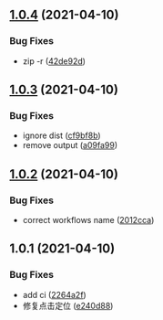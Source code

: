 ## [1.0.4](https://github.com/snomiao/SNOREAD/compare/v1.0.3...v1.0.4) (2021-04-10)


### Bug Fixes

* zip -r ([42de92d](https://github.com/snomiao/SNOREAD/commit/42de92dbe6fff866ead9035e9cf46372cc1e45c6))



## [1.0.3](https://github.com/snomiao/SNOREAD/compare/v1.0.2...v1.0.3) (2021-04-10)


### Bug Fixes

* ignore dist ([cf9bf8b](https://github.com/snomiao/SNOREAD/commit/cf9bf8b440c2974651c748ac810a3aae8aa2b185))
* remove output ([a09fa99](https://github.com/snomiao/SNOREAD/commit/a09fa996cdc8a0ef95f64fe86eb6c39e041fddea))



## [1.0.2](https://github.com/snomiao/SNOREAD/compare/v1.0.1...v1.0.2) (2021-04-10)


### Bug Fixes

* correct workflows name ([2012cca](https://github.com/snomiao/SNOREAD/commit/2012cca0529a9abb5ab78f063a1306edc94418a8))



## 1.0.1 (2021-04-10)


### Bug Fixes

* add ci ([2264a2f](https://github.com/snomiao/SNOREAD/commit/2264a2fc38a7a1975186a7e5d5b3b9241a44f36b))
* 修复点击定位 ([e240d88](https://github.com/snomiao/SNOREAD/commit/e240d888846040dcca8a744832891173640201b5))



